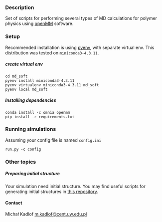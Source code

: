 ### Description ###

Set of scripts for performing several types of MD calculations for polymer physics using [openMM](http://openmm.org/) software.

### Setup ###

Recommended installation is using [pyenv](https://github.com/pyenv/pyenv-installer), with separate virtual env.
This distribution was tested on `miniconda3-4.3.11`.

##### create virtual env

    cd md_soft
    pyenv install miniconda3-4.3.11
    pyenv virtualenv miniconda3-4.3.11 md_soft
    pyenv local md_soft

##### Installing dependencies

    conda install -c omnia openmm
    pip install -r requirements.txt

### Running simulations
Assuming your config file is named `config.ini`

    run.py -c config 

### Other topics

##### Preparing initial structure
Your simulation need initial structure. You may find useful scripts for generating initial structures in [this repository](https://bitbucket.org/mkadlof/structuregenerator).

#### Contact
Michał Kadlof <m.kadlof@cent.uw.edu.pl>